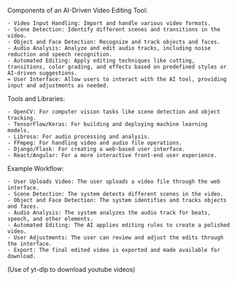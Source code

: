 Components of an AI-Driven Video Editing Tool:

    - Video Input Handling: Import and handle various video formats.
    - Scene Detection: Identify different scenes and transitions in the video.
    - Object and Face Detection: Recognize and track objects and faces.
    - Audio Analysis: Analyze and edit audio tracks, including noise reduction and speech recognition.
    - Automated Editing: Apply editing techniques like cutting, transitions, color grading, and effects based on predefined styles or AI-driven suggestions.
    = User Interface: Allow users to interact with the AI tool, providing input and adjustments as needed.

Tools and Libraries:

    - OpenCV: For computer vision tasks like scene detection and object tracking.
    - TensorFlow/Keras: For building and deploying machine learning models.
    - Librosa: For audio processing and analysis.
    - FFmpeg: For handling video and audio file operations.
    - Django/Flask: For creating a web-based user interface.
    - React/Angular: For a more interactive front-end user experience.

Example Workflow:

    - User Uploads Video: The user uploads a video file through the web interface.
    - Scene Detection: The system detects different scenes in the video.
    - Object and Face Detection: The system identifies and tracks objects and faces.
    - Audio Analysis: The system analyzes the audio track for beats, speech, and other elements.
    - Automated Editing: The AI applies editing rules to create a polished video.
    - User Adjustments: The user can review and adjust the edits through the interface.
    - Export: The final edited video is exported and made available for download.

(Use of yt-dlp to download youtube videos)
